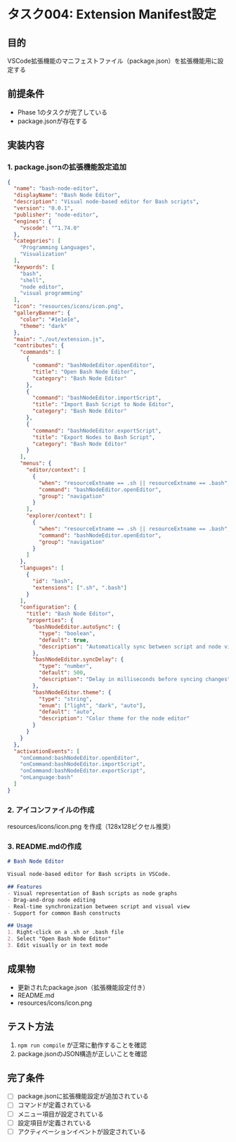 # タスク004: Extension Manifest設定

## 目的
VSCode拡張機能のマニフェストファイル（package.json）を拡張機能用に設定する

## 前提条件
- Phase 1のタスクが完了している
- package.jsonが存在する

## 実装内容

### 1. package.jsonの拡張機能設定追加
```json
{
  "name": "bash-node-editor",
  "displayName": "Bash Node Editor",
  "description": "Visual node-based editor for Bash scripts",
  "version": "0.0.1",
  "publisher": "node-editor",
  "engines": {
    "vscode": "^1.74.0"
  },
  "categories": [
    "Programming Languages",
    "Visualization"
  ],
  "keywords": [
    "bash",
    "shell",
    "node editor",
    "visual programming"
  ],
  "icon": "resources/icons/icon.png",
  "galleryBanner": {
    "color": "#1e1e1e",
    "theme": "dark"
  },
  "main": "./out/extension.js",
  "contributes": {
    "commands": [
      {
        "command": "bashNodeEditor.openEditor",
        "title": "Open Bash Node Editor",
        "category": "Bash Node Editor"
      },
      {
        "command": "bashNodeEditor.importScript",
        "title": "Import Bash Script to Node Editor",
        "category": "Bash Node Editor"
      },
      {
        "command": "bashNodeEditor.exportScript",
        "title": "Export Nodes to Bash Script",
        "category": "Bash Node Editor"
      }
    ],
    "menus": {
      "editor/context": [
        {
          "when": "resourceExtname == .sh || resourceExtname == .bash",
          "command": "bashNodeEditor.openEditor",
          "group": "navigation"
        }
      ],
      "explorer/context": [
        {
          "when": "resourceExtname == .sh || resourceExtname == .bash",
          "command": "bashNodeEditor.openEditor",
          "group": "navigation"
        }
      ]
    },
    "languages": [
      {
        "id": "bash",
        "extensions": [".sh", ".bash"]
      }
    ],
    "configuration": {
      "title": "Bash Node Editor",
      "properties": {
        "bashNodeEditor.autoSync": {
          "type": "boolean",
          "default": true,
          "description": "Automatically sync between script and node view"
        },
        "bashNodeEditor.syncDelay": {
          "type": "number",
          "default": 500,
          "description": "Delay in milliseconds before syncing changes"
        },
        "bashNodeEditor.theme": {
          "type": "string",
          "enum": ["light", "dark", "auto"],
          "default": "auto",
          "description": "Color theme for the node editor"
        }
      }
    }
  },
  "activationEvents": [
    "onCommand:bashNodeEditor.openEditor",
    "onCommand:bashNodeEditor.importScript",
    "onCommand:bashNodeEditor.exportScript",
    "onLanguage:bash"
  ]
}
```

### 2. アイコンファイルの作成
resources/icons/icon.png を作成（128x128ピクセル推奨）

### 3. README.mdの作成
```markdown
# Bash Node Editor

Visual node-based editor for Bash scripts in VSCode.

## Features
- Visual representation of Bash scripts as node graphs
- Drag-and-drop node editing
- Real-time synchronization between script and visual view
- Support for common Bash constructs

## Usage
1. Right-click on a .sh or .bash file
2. Select "Open Bash Node Editor"
3. Edit visually or in text mode
```

## 成果物
- 更新されたpackage.json（拡張機能設定付き）
- README.md
- resources/icons/icon.png

## テスト方法
1. `npm run compile` が正常に動作することを確認
2. package.jsonのJSON構造が正しいことを確認

## 完了条件
- [ ] package.jsonに拡張機能設定が追加されている
- [ ] コマンドが定義されている
- [ ] メニュー項目が設定されている
- [ ] 設定項目が定義されている
- [ ] アクティベーションイベントが設定されている
